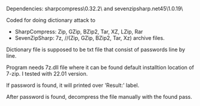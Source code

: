 Dependencies:   sharpcompress\0.32.2\  and  sevenzipsharp.net45\1.0.19\

Coded for doing dictionary attack to 

* SharpCompress:        Zip, GZip, BZip2, Tar, XZ, LZip, Rar
* SevenZipSharp: 7z, //(Zip, GZip, BZip2, Tar, Xz)
archive files.

Dictionary file is supposed to be txt file that 
consist of passwords line by line.

Program needs 7z.dll file where it can be found default installtion location of 7-zip. I tested with 22.01 version.

If password is found, it will printed over 'Result:' label. 

After password is found, decompress the file manually with the found pass.
